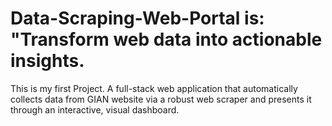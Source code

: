 # Data-Scraping-Web-Portal is: "Transform web data into actionable insights.
This is my first Project.
A full-stack web application that automatically collects data from GIAN website via a robust web scraper and presents it through an interactive, visual dashboard.
